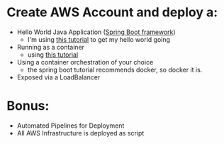 # Create AWS Account and deploy a:
* Hello World Java Application ([Spring Boot framework](https://start.spring.io/)) 
	- I'm using [this tutorial](https://www.youtube.com/watch?v=vtPkZShrvXQ) to get my hello world going
* Running as a container
	- using [this tutorial](https://spring.io/blog/2018/11/08/spring-boot-in-a-container)
* Using a container orchestration of your choice
	- the spring boot tutorial recommends docker, so docker it is.
* Exposed via a LoadBalancer
# Bonus:
* Automated Pipelines for Deployment
* All AWS Infrastructure is deployed as script
